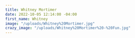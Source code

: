```yaml
---
title: Whitney Mortimer
date: 2022-10-05 12:14:00 -04:00
first_name: Whitney
image: "/uploads/Whitney%20Mortimer.jpg"
crazy_image: "/uploads/Whitney%20Mortimer%20-%20Fun.jpg"
---
```


